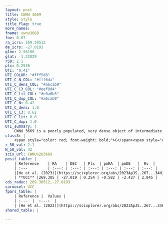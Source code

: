 ```yaml
---
layout: post
title: CWNU 3669
style: style
title_flag: true
more_names: 
fname: cwnu3669
fov: 0.07
ra_icrs: 269.30512
de_icrs: -27.0193
glon: 2.96106
glat: -1.22829
r50: 2.1
plx: 0.2536
UTI: "0.41"
UTI_COLOR: "#fff5d8"
UTI_C_N_COL: "#fff6da"
UTI_C_dens_COL: "#a6cab9"
UTI_C_C3_COL: "#eef8d4"
UTI_C_lit_COL: "#e0a6b3"
UTI_C_dup_COL: "#a6cab9"
UTI_C_N: 0.42
UTI_C_dens: 1.0
UTI_C_C3: 0.62
UTI_C_lit: 0.0
UTI_C_dup: 1.0
UTI_summary: |
    CWNU 3669 is a poorly populated, very dense object of intermediate C3 quality. It was recently reported in the literature.
class3: |
    <span style="color: red; font-weight: bold;">C</span><span style="color: green; font-weight: bold;">A</span>
r_50_val: 2.1
N_50_val: 42
scix_url: CWNU%203669
posit_table: |
    | Reference    | RA    | DEC   | Plx  | pmRA  | pmDE   |  Rv  |
    | :---         | :---: | :---: | :---: | :---: | :---: | :---: |
    |[He et al. (2023)](https://scixplorer.org/abs/2023ApJS..267...34H) | 269.301 | -27.022 | 0.235 | -0.544 | -2.423 | -- |
    | **UCC** |269.305 | -27.019 | 0.254 | -0.582 | -2.427 | 2.845 | 
cds_radec: 269.30512,-27.0193
carousel: UCC
fpars_table: |
    | Reference |  Values |
    | :---  |  :---:  |
    | [He et al. (2023)](https://scixplorer.org/abs/2023ApJS..267...34H) | `A0=5.3, m-M=13.9, logA=6.7` |
shared_table: |
    
---
```

